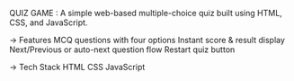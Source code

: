 QUIZ GAME : A simple web-based multiple-choice quiz built using HTML, CSS, and JavaScript.

-> Features
     MCQ questions with four options
     Instant score & result display
     Next/Previous or auto-next question flow
     Restart quiz button
     
-> Tech Stack
     HTML
     CSS
     JavaScript
